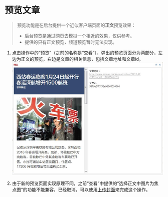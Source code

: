 # 预览文章

> 预览功能是在后台提供一个近似客户端页面的**正文**预览效果：
> * 后台预览是通过网页去模拟一个相近的效果，仅供参考。
> * 提供的只有正文预览，频道预览暂时无法实现。

1. 点击操作中的“预览”（之前的名称是“查看”），弹出的预览页面分为两部分，左边为正文的预览，右边是文章的相关信息，包括文章地址和文章id。
![](img/19-1.jpg)

2. 由于新的预览页面实现原理不同，之前“查看”中提供的“选择正文中图片为焦点图”的功能不能兼容，已经取消，可以使用[上传封面](chapter08.html)来完成这个操作。


